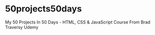 # 50projects50days
My 50 Projects In 50 Days - HTML, CSS &amp; JavaScript Course From Brad Traversy Udemy
